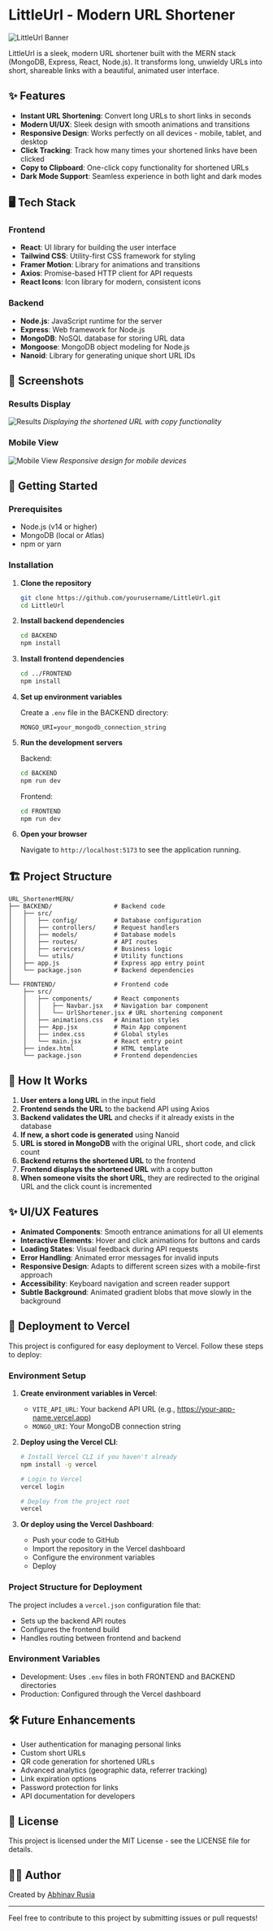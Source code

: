 # LittleUrl - Modern URL Shortener

![LittleUrl Banner](./image.png)

LittleUrl is a sleek, modern URL shortener built with the MERN stack (MongoDB, Express, React, Node.js). It transforms long, unwieldy URLs into short, shareable links with a beautiful, animated user interface.

## ✨ Features

- **Instant URL Shortening**: Convert long URLs to short links in seconds
- **Modern UI/UX**: Sleek design with smooth animations and transitions
- **Responsive Design**: Works perfectly on all devices - mobile, tablet, and desktop
- **Click Tracking**: Track how many times your shortened links have been clicked
- **Copy to Clipboard**: One-click copy functionality for shortened URLs
- **Dark Mode Support**: Seamless experience in both light and dark modes

## 🖥️ Tech Stack

### Frontend
- **React**: UI library for building the user interface
- **Tailwind CSS**: Utility-first CSS framework for styling
- **Framer Motion**: Library for animations and transitions
- **Axios**: Promise-based HTTP client for API requests
- **React Icons**: Icon library for modern, consistent icons

### Backend
- **Node.js**: JavaScript runtime for the server
- **Express**: Web framework for Node.js
- **MongoDB**: NoSQL database for storing URL data
- **Mongoose**: MongoDB object modeling for Node.js
- **Nanoid**: Library for generating unique short URL IDs

## 📸 Screenshots


### Results Display
![Results](./shortURL.png)
*Displaying the shortened URL with copy functionality*

### Mobile View
![Mobile View](./mobileShortUrl.png)
*Responsive design for mobile devices*

## 🚀 Getting Started

### Prerequisites
- Node.js (v14 or higher)
- MongoDB (local or Atlas)
- npm or yarn

### Installation

1. **Clone the repository**
   ```bash
   git clone https://github.com/yourusername/LittleUrl.git
   cd LittleUrl
   ```

2. **Install backend dependencies**
   ```bash
   cd BACKEND
   npm install
   ```

3. **Install frontend dependencies**
   ```bash
   cd ../FRONTEND
   npm install
   ```

4. **Set up environment variables**

   Create a `.env` file in the BACKEND directory:
   ```
   MONGO_URI=your_mongodb_connection_string
   ```

5. **Run the development servers**

   Backend:
   ```bash
   cd BACKEND
   npm run dev
   ```

   Frontend:
   ```bash
   cd FRONTEND
   npm run dev
   ```

6. **Open your browser**

   Navigate to `http://localhost:5173` to see the application running.

## 🏗️ Project Structure

```
URL_ShortenerMERN/
├── BACKEND/                 # Backend code
│   ├── src/
│   │   ├── config/          # Database configuration
│   │   ├── controllers/     # Request handlers
│   │   ├── models/          # Database models
│   │   ├── routes/          # API routes
│   │   ├── services/        # Business logic
│   │   └── utils/           # Utility functions
│   ├── app.js               # Express app entry point
│   └── package.json         # Backend dependencies
│
└── FRONTEND/                # Frontend code
    ├── src/
    │   ├── components/      # React components
    │   │   ├── Navbar.jsx   # Navigation bar component
    │   │   └── UrlShortener.jsx # URL shortening component
    │   ├── animations.css   # Animation styles
    │   ├── App.jsx          # Main App component
    │   ├── index.css        # Global styles
    │   └── main.jsx         # React entry point
    ├── index.html           # HTML template
    └── package.json         # Frontend dependencies
```

## 🔄 How It Works

1. **User enters a long URL** in the input field
2. **Frontend sends the URL** to the backend API using Axios
3. **Backend validates the URL** and checks if it already exists in the database
4. **If new, a short code is generated** using Nanoid
5. **URL is stored in MongoDB** with the original URL, short code, and click count
6. **Backend returns the shortened URL** to the frontend
7. **Frontend displays the shortened URL** with a copy button
8. **When someone visits the short URL**, they are redirected to the original URL and the click count is incremented

## ✨ UI/UX Features

- **Animated Components**: Smooth entrance animations for all UI elements
- **Interactive Elements**: Hover and click animations for buttons and cards
- **Loading States**: Visual feedback during API requests
- **Error Handling**: Animated error messages for invalid inputs
- **Responsive Design**: Adapts to different screen sizes with a mobile-first approach
- **Accessibility**: Keyboard navigation and screen reader support
- **Subtle Background**: Animated gradient blobs that move slowly in the background

## 🚀 Deployment to Vercel

This project is configured for easy deployment to Vercel. Follow these steps to deploy:

### Environment Setup

1. **Create environment variables in Vercel**:
   - `VITE_API_URL`: Your backend API URL (e.g., https://your-app-name.vercel.app)
   - `MONGO_URI`: Your MongoDB connection string

2. **Deploy using the Vercel CLI**:
   ```bash
   # Install Vercel CLI if you haven't already
   npm install -g vercel

   # Login to Vercel
   vercel login

   # Deploy from the project root
   vercel
   ```

3. **Or deploy using the Vercel Dashboard**:
   - Push your code to GitHub
   - Import the repository in the Vercel dashboard
   - Configure the environment variables
   - Deploy

### Project Structure for Deployment

The project includes a `vercel.json` configuration file that:
- Sets up the backend API routes
- Configures the frontend build
- Handles routing between frontend and backend

### Environment Variables

- Development: Uses `.env` files in both FRONTEND and BACKEND directories
- Production: Configured through the Vercel dashboard

## 🛠️ Future Enhancements

- User authentication for managing personal links
- Custom short URLs
- QR code generation for shortened URLs
- Advanced analytics (geographic data, referrer tracking)
- Link expiration options
- Password protection for links
- API documentation for developers

## 📄 License

This project is licensed under the MIT License - see the LICENSE file for details.

## 👨‍💻 Author

Created by [Abhinav Rusia](https://github.com/Abhinav-Rusia)

---

Feel free to contribute to this project by submitting issues or pull requests!
